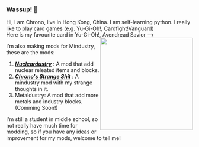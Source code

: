 ### Wassup! 👋
  
Hi, I am Chrono, live in Hong Kong, China. I am self-learning python.
I really like to play card games (e.g. Yu-Gi-Oh!, Cardfight!Vanguard)
<br/>
Here is my favourite card in Yu-Gi-Oh!, Avendread Savior --> <img src="https://ms.yugipedia.com//thumb/4/48/AvendreadSavior-MADU-JP-VG-artwork.png/275px-AvendreadSavior-MADU-JP-VG-artwork.png" width="250" align="right"/><br/>

I'm also making mods for Mindustry, these are the mods:
1. [***Nucleardustry***](https://github.com/Chrono-Heritage/Nucleardustry) : A mod that add nuclear releated items and blocks.
2. [***Chrono's Strange Shit***](https://github.com/Chrono-Heritage/Chrono-Strange-Shit) : A mindustry mod with my strange thoughts in it.
3. Metaldustry: A mod that add more metals and industry blocks. (Comming Soon!)

I'm still a student in middle school, so not really have much time for modding, so if you have any ideas or improvement for my mods, welcome to tell me!
